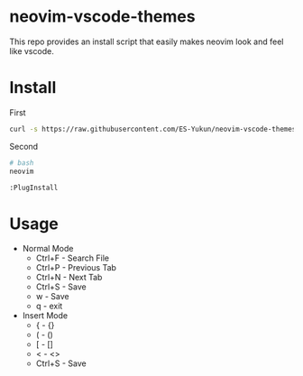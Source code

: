 # neovim-vscode-themes
This repo provides an install script that easily makes neovim look and feel like vscode.

# Install
First 
```bash
curl -s https://raw.githubusercontent.com/ES-Yukun/neovim-vscode-themes/main/install.sh | bash -c -
```
Second
```bash
# bash
neovim
```
```txt
:PlugInstall
```

# Usage
- Normal Mode
  * Ctrl+F - Search File
  * Ctrl+P - Previous Tab
  * Ctrl+N - Next Tab
  * Ctrl+S - Save
  * w      - Save
  * q      - exit
- Insert Mode
  * {      - {}
  * (      - ()
  * \[      - []
  * <      - <>
  * Ctrl+S - Save
